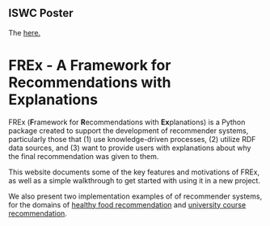 ## ISWC Poster

The [here.](https://github.com/tetherless-world/FREx/blob/gh-pages/ISWC%20FREx%20Poster.pdf)

# FREx - A **F**ramework for **R**ecommendations with **Ex**planations

FREx (**F**ramework for **R**ecommendations with **Ex**planations) is a Python package created to support the development of recommender systems,
particularly those that (1) use knowledge-driven processes, (2) utilize RDF data
sources, and (3) want to provide users with explanations about why the final 
recommendation was given to them.

This website documents some of the key features and motivations of FREx, as
well as a simple walkthrough to get started with using it in a new project.

We also present two implementation examples of of recommender systems, for
the domains of [healthy food recommendation](/FREx/pages/food.html) and [university course recommendation](/FREx/pages/escore.html).  

